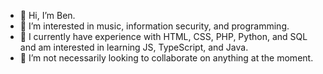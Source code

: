 - 👋 Hi, I’m Ben.
- 👀 I’m interested in music, information security, and programming.
- 🌱 I currently have experience with HTML, CSS, PHP, Python, and SQL and am interested in learning JS, TypeScript, and Java.
- 💞️ I’m not necessarily looking to collaborate on anything at the moment.

<!---
bskrade21/bskrade21 is a ✨ special ✨ repository because its `README.md` (this file) appears on your GitHub profile.
You can click the Preview link to take a look at your changes.
--->
